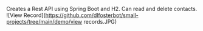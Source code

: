 Creates a Rest API using Spring Boot and H2. Can read and delete contacts.
![View Record](https://github.com/dlfosterbot/small-projects/tree/main/demo/view records.JPG)
